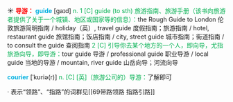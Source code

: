 ☀ <font color="red">**导游：**</font>
<font color="sky blue">**guide**</font> [ɡaɪd] 
<font color="#00b050">n. 1 [C] guide (to sth) 旅游指南、旅游手册（该书向旅游者提供了关于一个城镇、地区或国家等的信息）：</font>the Rough Guide to London 伦敦旅游简明指南 / holiday（英）, travel guide 度假指南；旅游指南 / hotel, restaurant guide 旅馆指南；饭店指南 / city, street guide 城市指南；街道指南 / to consult the guide 查阅指南 <font color="#00b050">2 [C] 引导你去某个地方的一个人，即向导，尤指旅游向导，即导游：</font>tour guide 导游 / professional guide 职业导游 / local guide 当地的导游 / mountain, river guide 山岳向导；河流向导
           
<font color="sky blue">**courier**</font> [ˈkʊriə(r)]
<font color="#00b050">n. [C] [英]（旅游公司的）导游：</font>了解即可

· 表示“领路”、“指路”的词群见[[69带路领路 指路引路]]
